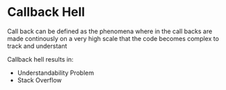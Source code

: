 # Callback Hell
Call back can be defined as the phenomena where in the call backs are made continously on a very high scale that the code becomes complex to track and understant
	
 Callback hell results in:
* Understandability Problem
* Stack Overflow
